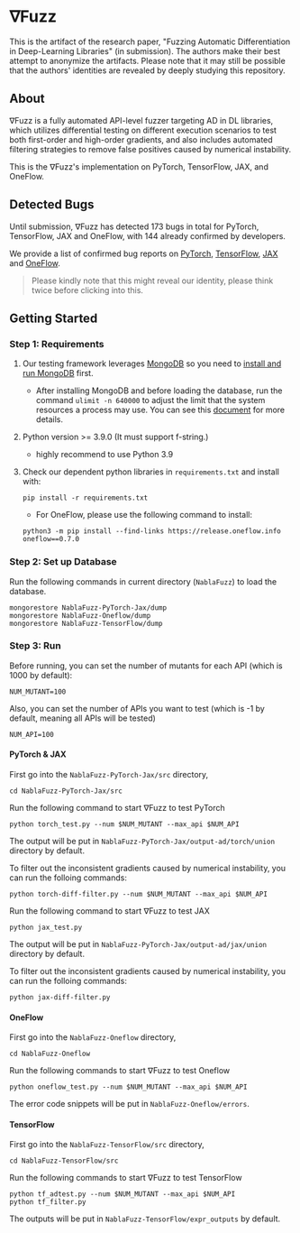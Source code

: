 # ∇Fuzz

This is the artifact of the research paper, "Fuzzing Automatic Differentiation in Deep-Learning Libraries" (in submission). The authors make their best attempt to anonymize the artifacts. Please note that it may still be possible that the authors' identities are revealed by deeply studying this repository.

## About

∇Fuzz is a fully automated API-level fuzzer targeting AD in DL libraries, which utilizes differential testing on different execution scenarios to test both first-order and high-order gradients, and also includes automated filtering strategies to remove false positives caused by numerical instability.

This is the ∇Fuzz's implementation on PyTorch, TensorFlow, JAX, and OneFlow.

## Detected Bugs

Until submission, ∇Fuzz has detected 173 bugs in total for PyTorch, TensorFlow, JAX and OneFlow, with 144 already confirmed by developers.

We provide a list of confirmed bug reports on [PyTorch](https://github.com/NablaFuzz/NablaFuzz/blob/main/PyTorch-confirmed-bugs.csv), [TensorFlow](https://github.com/NablaFuzz/NablaFuzz/blob/main/TensorFlow-confirmed-bugs.csv), [JAX](https://github.com/NablaFuzz/NablaFuzz/blob/main/Jax-confirmed-bugs.csv) and [OneFlow](https://github.com/NablaFuzz/NablaFuzz/blob/main/OneFlow-confirmed-bugs.csv).
> Please kindly note that this might reveal our identity, please think twice before clicking into this.

## Getting Started

### Step 1: Requirements

1. Our testing framework leverages [MongoDB](https://www.mongodb.com/) so you need to [install and run MongoDB](https://docs.mongodb.com/manual/installation/) first.

	- After installing MongoDB and before loading the database, run the command `ulimit -n 640000` to adjust the limit that the system resources a process may use. You can see this [document](https://docs.mongodb.com/manual/reference/ulimit/) for more details.

2. Python version >= 3.9.0 (It must support f-string.)

	- highly recommend to use Python 3.9

3. Check our dependent python libraries in `requirements.txt` and install with:

	```
	pip install -r requirements.txt
	```
	
	- For OneFlow, please use the following command to install:
	
	```shell
	python3 -m pip install --find-links https://release.oneflow.info oneflow==0.7.0
	```

### Step 2: Set up Database

Run the following commands in current directory (`NablaFuzz`) to load the database.

```shell
mongorestore NablaFuzz-PyTorch-Jax/dump
mongorestore NablaFuzz-Oneflow/dump
mongorestore NablaFuzz-TensorFlow/dump
```


### Step 3: Run

Before running, you can set the number of mutants for each API (which is 1000 by default):

```shell
NUM_MUTANT=100
```

Also, you can set the number of APIs you want to test (which is -1 by default, meaning all APIs will be tested)

```shell
NUM_API=100
```

#### PyTorch & JAX

First go into the `NablaFuzz-PyTorch-Jax/src` directory,

```shell
cd NablaFuzz-PyTorch-Jax/src
```

Run the following command to start ∇Fuzz to test PyTorch

```shell
python torch_test.py --num $NUM_MUTANT --max_api $NUM_API
```

The output will be put in `NablaFuzz-PyTorch-Jax/output-ad/torch/union` directory by default. 

To filter out the inconsistent gradients caused by numerical instability, you can run the folloing commands:

```shell
python torch-diff-filter.py --num $NUM_MUTANT --max_api $NUM_API
```

Run the following command to start ∇Fuzz to test JAX

```shell
python jax_test.py
```

The output will be put in `NablaFuzz-PyTorch-Jax/output-ad/jax/union` directory by default. 

To filter out the inconsistent gradients caused by numerical instability, you can run the folloing commands:

```shell
python jax-diff-filter.py
```

#### OneFlow

First go into the `NablaFuzz-Oneflow` directory,

```shell
cd NablaFuzz-Oneflow
```

Run the following commands to start ∇Fuzz to test Oneflow

```shell
python oneflow_test.py --num $NUM_MUTANT --max_api $NUM_API
```

The error code snippets will be put in `NablaFuzz-Oneflow/errors`. 


#### TensorFlow

First go into the `NablaFuzz-TensorFlow/src` directory,

```shell
cd NablaFuzz-TensorFlow/src
```

Run the following commands to start ∇Fuzz to test TensorFlow

```shell
python tf_adtest.py --num $NUM_MUTANT --max_api $NUM_API
python tf_filter.py 
```

The outputs will be put in `NablaFuzz-TensorFlow/expr_outputs` by default. 
